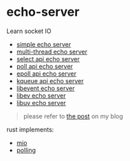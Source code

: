 # echo-server

Learn socket IO

* [simple echo server](https://github.com/holmofy/echo-server/blob/master/tcp-echo-server.c)
* [multi-thread echo server](https://github.com/holmofy/echo-server/blob/master/tcp-echo-server-multithread.c)
* [select api echo server](https://github.com/holmofy/echo-server/blob/master/tcp-non-blocking-select-echo-server.c)
* [poll api echo server](https://github.com/holmofy/echo-server/blob/master/tcp-non-blocking-poll-echo-server.c)
* [epoll api echo server](https://github.com/holmofy/echo-server/blob/master/tcp-non-blocking-epoll-echo-server.c)
* [kqueue api echo server](https://github.com/holmofy/echo-server/blob/master/tcp-non-blocking-kqueue-echo-server.c)
* [libevent echo server](https://github.com/holmofy/echo-server/blob/master/tcp-non-blocking-libevent-echo-server.c)
* [libev echo server](https://github.com/holmofy/echo-server/blob/master/tcp-non-blocking-libev-echo-server.c)
* [libuv echo server](https://github.com/holmofy/echo-server/blob/master/tcp-non-blocking-libuv-echo-server.c)

> please refer to [the post](https://blog.hufeifei.cn/2021/06/Java/nio/) on my blog

rust implements:
* [mio](https://github.com/tokio-rs/mio)
* [polling](https://github.com/smol-rs/polling)

